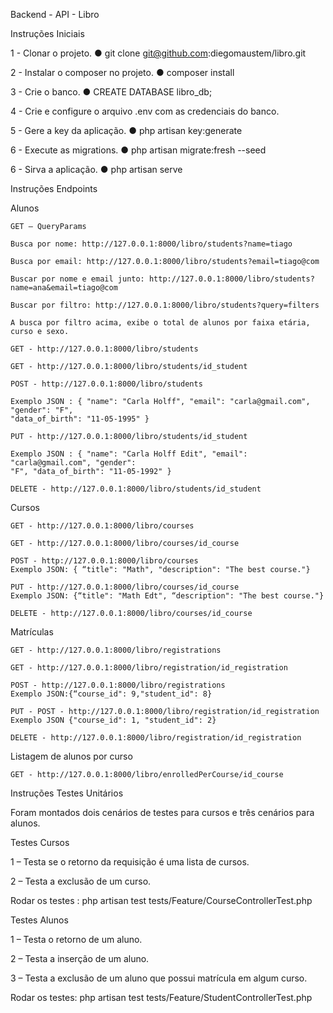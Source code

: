 Backend - API - Libro

Instruções Iniciais

1 - Clonar o projeto.
● git clone git@github.com:diegomaustem/libro.git

2 - Instalar o composer no projeto.
● composer install

3 - Crie o banco.
● CREATE DATABASE libro_db;

4 - Crie e configure o arquivo .env com as credenciais do banco.

5 - Gere a key da aplicação.
● php artisan key:generate

6 - Execute as migrations.
● php artisan migrate:fresh --seed

6 - Sirva a aplicação.
● php artisan serve

Instruções Endpoints

Alunos

    GET – QueryParams

    Busca por nome: http://127.0.0.1:8000/libro/students?name=tiago

    Busca por email: http://127.0.0.1:8000/libro/students?email=tiago@com

    Buscar por nome e email junto: http://127.0.0.1:8000/libro/students?name=ana&email=tiago@com

    Buscar por filtro: http://127.0.0.1:8000/libro/students?query=filters

    A busca por filtro acima, exibe o total de alunos por faixa etária, curso e sexo.

    GET - http://127.0.0.1:8000/libro/students

    GET - http://127.0.0.1:8000/libro/students/id_student

    POST - http://127.0.0.1:8000/libro/students

    Exemplo JSON : { "name": "Carla Holff", "email": "carla@gmail.com", "gender": "F",
    "data_of_birth": "11-05-1995" }

    PUT - http://127.0.0.1:8000/libro/students/id_student

    Exemplo JSON : { "name": "Carla Holff Edit", "email": "carla@gmail.com", "gender":
    "F", "data_of_birth": "11-05-1992" }

    DELETE - http://127.0.0.1:8000/libro/students/id_student

Cursos

    GET - http://127.0.0.1:8000/libro/courses

    GET - http://127.0.0.1:8000/libro/courses/id_course

    POST - http://127.0.0.1:8000/libro/courses
    Exemplo JSON: { “title": "Math", "description": "The best course."}

    PUT - http://127.0.0.1:8000/libro/courses/id_course
    Exemplo JSON: {“title": "Math Edt", “description": "The best course."}

    DELETE - http://127.0.0.1:8000/libro/courses/id_course

Matrículas

    GET - http://127.0.0.1:8000/libro/registrations

    GET - http://127.0.0.1:8000/libro/registration/id_registration

    POST - http://127.0.0.1:8000/libro/registrations
    Exemplo JSON:{“course_id": 9,"student_id": 8}

    PUT - POST - http://127.0.0.1:8000/libro/registration/id_registration
    Exemplo JSON {"course_id": 1, "student_id": 2}

    DELETE - http://127.0.0.1:8000/libro/registration/id_registration

Listagem de alunos por curso

    GET - http://127.0.0.1:8000/libro/enrolledPerCourse/id_course

Instruções Testes Unitários

Foram montados dois cenários de testes para cursos e três cenários para alunos.

Testes Cursos

1 – Testa se o retorno da requisição é uma lista de cursos.

2 – Testa a exclusão de um curso.

Rodar os testes : php artisan test tests/Feature/CourseControllerTest.php

Testes Alunos

1 – Testa o retorno de um aluno.

2 – Testa a inserção de um aluno.

3 – Testa a exclusão de um aluno que possui matrícula em algum curso.

Rodar os testes: php artisan test tests/Feature/StudentControllerTest.php
